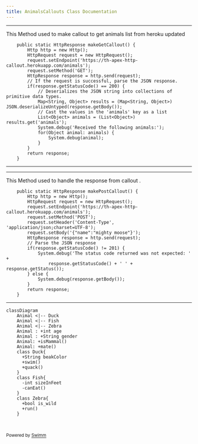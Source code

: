 ```yaml
---
title: AnimalsCallouts Class Documentation
---
```

<SwmSnippet path="/force-app/main/default/classes/AnimalsCallouts.cls" line="2" collapsed>

---

This Method used to make callout to get animals list from heroku updated

```apex
    public static HttpResponse makeGetCallout() {
        Http http = new Http();
        HttpRequest request = new HttpRequest();
        request.setEndpoint('https://th-apex-http-callout.herokuapp.com/animals');
        request.setMethod('GET');
        HttpResponse response = http.send(request);
        // If the request is successful, parse the JSON response.
        if(response.getStatusCode() == 200) {
            // Deserializes the JSON string into collections of primitive data types.
            Map<String, Object> results = (Map<String, Object>) JSON.deserializeUntyped(response.getBody());
            // Cast the values in the 'animals' key as a list
            List<Object> animals = (List<Object>) results.get('animals');
            System.debug('Received the following animals:');
            for(Object animal: animals) {
                System.debug(animal);
            }
        }
        return response;
    }
```

---

</SwmSnippet>

<SwmSnippet path="/force-app/main/default/classes/AnimalsCallouts.cls" line="21" collapsed>

---

This Method used to handle the response from callout .

```apex
    public static HttpResponse makePostCallout() {
        Http http = new Http();
        HttpRequest request = new HttpRequest();
        request.setEndpoint('https://th-apex-http-callout.herokuapp.com/animals');
        request.setMethod('POST');
        request.setHeader('Content-Type', 'application/json;charset=UTF-8');
        request.setBody('{"name":"mighty moose"}');
        HttpResponse response = http.send(request);
        // Parse the JSON response
        if(response.getStatusCode() != 201) {
            System.debug('The status code returned was not expected: ' +
                response.getStatusCode() + ' ' + response.getStatus());
        } else {
            System.debug(response.getBody());
        }
        return response;
    }        
```

---

</SwmSnippet>

```mermaid
classDiagram
    Animal <|-- Duck
    Animal <|-- Fish
    Animal <|-- Zebra
    Animal : +int age
    Animal : +String gender
    Animal: +isMammal()
    Animal: +mate()
    class Duck{
      +String beakColor
      +swim()
      +quack()
    }
    class Fish{
      -int sizeInFeet
      -canEat()
    }
    class Zebra{
      +bool is_wild
      +run()
    }
```

&nbsp;

<SwmMeta version="3.0.0" repo-id="Z2l0aHViJTNBJTNBYXJpJTNBJTNBYXNod2luYXJlbg==" repo-name="ari"><sup>Powered by [Swimm](https://app.swimm.io/)</sup></SwmMeta>
